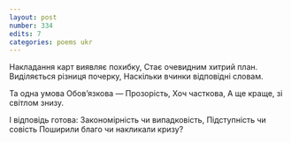 ```yaml
---
layout: post
number: 334
edits: 7
categories: poems ukr
---
```


Накладання карт виявляє похибку,
Стає очевидним хитрий план.
Виділяється різниця почерку,
Наскільки вчинки відповідні словам.

Та одна умова 
Обов’язкова —
Прозорість,
Хоч часткова,
А ще краще, зі світлом знизу.

І відповідь готова:
Закономірність чи випадковість, 
Підступність чи совість 
Поширили благо чи накликали кризу?
